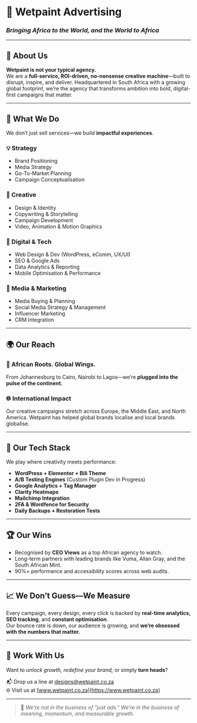 # 🎨 **Wetpaint Advertising**
### _Bringing Africa to the World, and the World to Africa_

---

## 🚀 About Us

**Wetpaint is not your typical agency.**  
We are a **full-service, ROI-driven, no-nonsense creative machine**—built to disrupt, inspire, and deliver. Headquartered in South Africa with a growing global footprint, we’re the agency that transforms ambition into bold, digital-first campaigns that matter.

---

## 🧠 What We Do

We don’t just sell services—we build **impactful experiences**.

### 💡 Strategy
- Brand Positioning
- Media Strategy
- Go-To-Market Planning
- Campaign Conceptualisation

### 🎨 Creative
- Design & Identity
- Copywriting & Storytelling
- Campaign Development
- Video, Animation & Motion Graphics

### 📱 Digital & Tech
- Web Design & Dev (WordPress, eComm, UX/UI)
- SEO & Google Ads
- Data Analytics & Reporting
- Mobile Optimisation & Performance

### 📢 Media & Marketing
- Media Buying & Planning
- Social Media Strategy & Management
- Influencer Marketing
- CRM Integration

---

## 🌍 Our Reach

### 🖤 African Roots. Global Wings.
From Johannesburg to Cairo, Nairobi to Lagos—we’re **plugged into the pulse of the continent.**

### 🌐 International Impact
Our creative campaigns stretch across Europe, the Middle East, and North America. Wetpaint has helped global brands localise and local brands globalise.

---

## 🔧 Our Tech Stack

We play where creativity meets performance:
- **WordPress + Elementor + Bili Theme**
- **A/B Testing Engines** (Custom Plugin Dev in Progress)
- **Google Analytics + Tag Manager**
- **Clarity Heatmaps**
- **Mailchimp Integration**
- **2FA & Wordfence for Security**
- **Daily Backups + Restoration Tests**

---

## 🏆 Our Wins

- Recognised by **CEO Views** as a top African agency to watch.
- Long-term partners with leading brands like Vuma, Allan Gray, and the South African Mint.
- 90%+ performance and accessibility scores across web audits.

---

## 📈 We Don’t Guess—We Measure

Every campaign, every design, every click is backed by **real-time analytics, SEO tracking**, and **constant optimisation**.  
Our bounce rate is down, our audience is growing, and **we’re obsessed with the numbers that matter.**

---

## 🙌 Work With Us

Want to _unlock growth, redefine your brand,_ or simply **turn heads**?

📬 Drop us a line at [designs@wetpaint.co.za](mailto:designs@wetpaint.co.za)  
🌐 Visit us at [www.wetpaint.co.za](https://www.wetpaint.co.za)

---

> 🎯 _We're not in the business of "just ads." We're in the business of meaning, momentum, and measurable growth._
